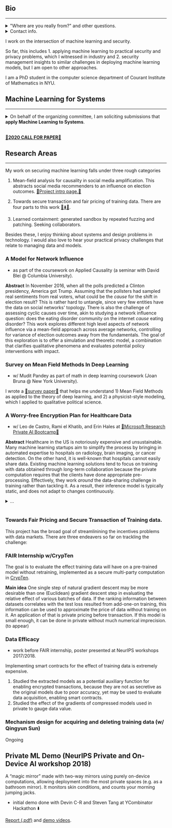 ## Bio
----
<details>
  <summary>"Where are you really from?" and other questions.</summary>

<p>I studied math and computer science at Harvey Mudd College in Claremont, CA. </p>

<p>I worked on a variety of challenges on machine learning and security in Silicon Valley: managing stability with data for Google's Chrome Browser, deploying and monitoring Baidu's speech recognition research, and research and development for UnifyID's password-replacing products.
</p>

<p>
I moved to New York in 2019.
</p>

<p>
I was born and raised in Beijing, China, where I was introduced to the wonderful worlds of mathematics and the Chinese language. I moved to Vancouver, Canada to have an art education for a good portion of high school. Sometime around then, I changed my mind.
</p>

</details>

<details>
    <summary> Contact info.</summary>

For threats, suggestions, and insquiries, please mail to mimee _AT_ nyu.edu.

</details>

I work on the intersection of machine learning and security.

So far, this includes 1. applying machine learning to practical security and privacy problems, which I witnessed in industry and 2. security management insights to similar challenges in deploying machine learning models, but I am open to other approaches.

I am a PhD student in the computer science department of Courant Institute of Mathematics in NYU.


## Machine Learning for Systems
----
<details>
<summary>
On behalf of the organizing committee, I am soliciting submissions that <b>apply Machine Learning to Systems</b>.
</summary>

- Supercomputing
- Hardware optimization
- ML-driven compiling
- Smart optimization across stacks
- Open source hardware

<p>We are especially interested in submissions that move beyond using machine learning to replace numerical heuristics. This year we hope to see novel system designs, streamlined cross-platform optimization, and new benchmarks for ML for Systems.
</p>

</details></br>

[**🔗2020 CALL FOR PAPER🔗**](http://mlforsystems.org/call_for_papers.html)

## Research Areas
----
My work on securing machine learning falls under three rough categories
1. Mean-field analysis for causality in social media amplification.
This abstracts social media recommenders to an influence on election outcomes. [🔗Project intro page.🔗](causal-influence-platform-propagation)

2. Towards secure transaction and fair pricing of training data.
There are four parts to this work [🔗⬇️🔗](#user-content-towards-fair-pricing-and-secure-transaction-of-training-data).

3. Learned containment: generated sandbox by repeated fuzzing and patching.
Seeking collaborators.

Besides these, I enjoy thinking about systems and design problems in technology.
I would also love to hear your practical privacy challenges that relate to managing data and models.

### A Model for Network Influence
- as part of the coursework on Applied Causality (a seminar with David Blei @ Columbia University).

**Abstract** In November 2016, when all the polls predicted a Clinton presidency, America got Trump. Assuming that the pollsters had sampled real sentiments from real voters, what could be the *cause* for the shift in election result? This is rather hard to untangle, since very few entities have the data on social networks' topology. There is also the challenge of assessing cyclic causes over time, akin to studying a network influence question: does the eating disorder community on the internet *cause* eating disorder? This work explores different high level aspects of network influence via a mean-field approach across average networks, controlling for variance of election outcomes away from the fundamentals. The goal of this exploration is to offer a simulation and theoretic model, a combination that clarifies qualitative phenomena and evaluates potential policy interventions with impact.

### Survey on Mean Field Methods In Deep Learning
- w/ Mudit Pandey as part of math in deep learning coursework (Joan Bruna @ New York University).

I wrote a [🔗survey paper🔗](/assets/meanfield.pdf) that helps me understand 1) Mean Field Methods as applied to the theory of deep learning, and 2) a physicist-style modeling, which I applied to qualitative political science.

### A Worry-free Encryption Plan for Healthcare Data

- w/ Leo de Castro, Rami el Khatib, and Erin Hales at [🔗Microsoft Research Private AI Bootcamp🔗](https://www.microsoft.com/en-us/research/event/private-ai-bootcamp/)


**Abstract** Healthcare in the US is notoriously expensive and unsustainable. Many machine learning startups aim to simplify the process by bringing in automated expertise to hospitals on radiology, brain imaging, or cancer detection. On the other hand, it is well-known that hospitals cannot easily share data. Existing machine learning solutions tend to focus on training with data obtained through long-term collaboration because the private computation requires that the clients have done appropriate pre-processing. Effectively, they work *around* the data-sharing challenge in training rather than tackling it. As a result, their inference model is typically static, and does not adapt to changes continuously.
<details><summary>...</summary>
On the other hand, regulatory agencies need to uphold the ethics standards for healthcare professionals, but can only access hospital records in a delayed fashion. Despite their mandate to audit individual doctors, assess response rates across the nation, and manage epidemics, regulatory bodies lack the reach to access critical information needed to learn real-time decision-making. In these scenarios, training privately from the get-go is the desirable outcome. This is where homomorphic encryption advances are used. We present an actualized scenario with hospitals sharing records to compute anomalies and audit fairness with incentive-compatible deployment and operations. Three main contributions: 1. fairness auditing at scale without the need to approximate nonlinearity, 2. enabling continuous sharing of data without key refresh, which undercuts the need for pairwise contracts out of privacy concerns, even if new models are developed and applied, and 3. an instance of anomaly detection in security management is applied to finding causes and correlations that aide medical research, particularly for rare diseases, epidemic management, and chronic illness research. We simulate such system using Microsoft's SEAL library and argue that our system of novel key-sharing scheme and anomaly detection algorithms is well-suited for applying homomorphic encryption at scale.
</br>
</details></br>


### Towards Fair Pricing and Secure Transaction of Training data.
This project has the broad goal of streamlinining the incentives problems with data markets. There are three endeavers so far on trackling the challenge:

### FAIR Internship w/CrypTen
The goal is to evaluate the effect training data will have on a pre-trained model without retraining, implemented as a secure multi-party computation in [CrypTen](https://crypten.ai).

**Main idea** One single step of natural gradient descent may be more desirable than one (Euclidean) gradient descent step in evaluating the relative effect of various batches of data. If the ranking information between datasets correlates with the test loss resulted from add-one-on training, this information can be used to approximate the price of data without training on it. An application of that is private pricing before transaction. If this model is small enough, it can be done in private without much numerical imprecision. (to appear)


### Data Efficacy

- work before FAIR internship, poster presented at NeurIPS workshops 2017/2018.

Implementing smart contracts for the effect of training data is extremely expensive.

1. Studied the extracted models as a potential auxiliary function for enabling encrypted transactions, because they are not as secretive as the original models due to poor accuracy, yet may be used to evaluate data acquisition, enabling smart contracts.
2. Studied the effect of the gradients of compressed models used in private to gauge data value.

### Mechanism design for acquiring and deleting training data (w/ Qingyun Sun)

Ongoing

## Private ML Demo (NeurIPS Private and On-Device AI workshop 2018)

A “magic mirror” made with two-way mirrors using purely on-device computations, allowing deployment into the most private spaces (e.g. as a bathroom mirror). It monitors skin conditions, and counts your morning jumping jacks.

- initial demo done with Devin C-R and Steven Tang at YCombinator Hackathon ⬇️

[Report (.pdf)](https://drive.google.com/file/d/0B7Kbbgt_5BtfcWN0T2t1bERuaGx5enZjT1JNX284M0F2TkVV/view?usp=drivesdk) and  [demo videos](https://drive.google.com/drive/folders/1CmLBK_e-zGD13KRrp-pCRcHLne7xcaXN).

